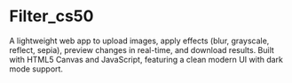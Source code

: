 # Filter_cs50
A lightweight web app to upload images, apply effects (blur, grayscale, reflect, sepia), preview changes in real-time, and download results. Built with HTML5 Canvas and JavaScript, featuring a clean modern UI with dark mode support.
